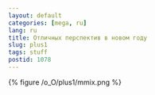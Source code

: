```yaml
---
layout: default
categories: [mega, ru]
lang: ru
title: Отличных перспектив в новом году
slug: plus1
tags: stuff 
postid: 1078
---
```



{% figure /o_O/plus1/mmix.png %}

